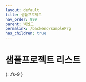 ```yaml
---
layout: default
title: 샘플프로젝트
nav_order: 999
parent: 백엔드
permalink: /backend/samplePrg
has_children: true
---
```

# 샘플프로젝트 리스트
{: .fs-9 }
